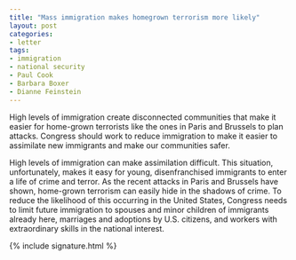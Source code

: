 ```yaml
---
title: "Mass immigration makes homegrown terrorism more likely"
layout: post
categories:
- letter
tags:
- immigration
- national security
- Paul Cook
- Barbara Boxer
- Dianne Feinstein
---
```


High levels of immigration create disconnected communities that make it easier for home-grown terrorists like the ones in Paris and Brussels to plan attacks. Congress should work to reduce immigration to make it easier to assimilate new immigrants and make our communities safer.

High levels of immigration can make assimilation difficult. This situation, unfortunately, makes it easy for young, disenfranchised immigrants to enter a life of crime and terror. As the recent attacks in Paris and Brussels have shown, home-grown terrorism can easily hide in the shadows of crime. To reduce the likelihood of this occurring in the United States, Congress needs to limit future immigration to spouses and minor children of immigrants already here, marriages and adoptions by U.S. citizens, and workers with extraordinary skills in the national interest.

{% include signature.html %}

